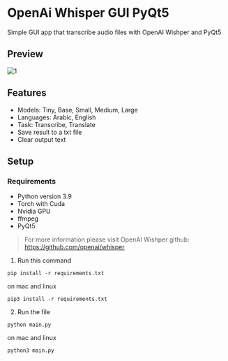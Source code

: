 # OpenAi Whisper GUI PyQt5
Simple GUI app that transcribe audio files with OpenAI Wishper and PyQt5

## Preview
![1](https://github.com/iamironman0/openai-whisper-gui-pyqt5/assets/63475761/0fa3de8d-fc8a-4bd7-9a04-93d3e74b46f6)


## Features
* Models: Tiny, Base, Small, Medium, Large
* Languages: Arabic, English
* Task: Transcribe, Translate
* Save result to a txt file
* Clear output text

## Setup

### Requirements
* Python version 3.9
* Torch with Cuda
* Nvidia GPU
* ffmpeg
* PyQt5 

> For more information please visit OpenAI Wishper github: https://github.com/openai/whisper

1. Run this command
```
pip install -r requirements.txt
```
on mac and linux
```
pip3 install -r requirements.txt
```

2. Run the file

```
python main.py 
```
on mac and linux
```
python3 main.py
